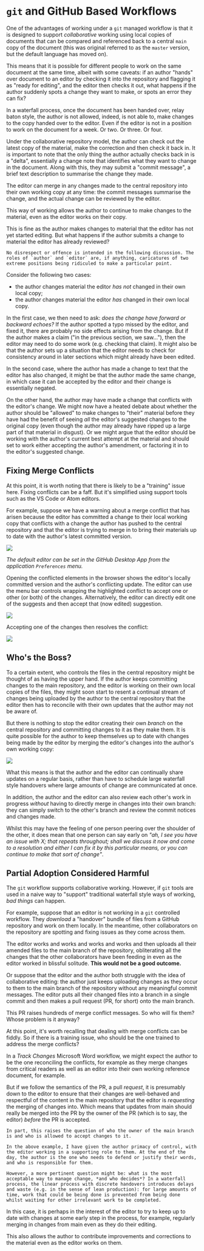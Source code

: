 # `git` and GitHub Based Workflows

One of the advantages of working under a `git` managed workflow is that it is designed to support *collaborative* working using local copies of documents that can be compared and referenced back to a central `main` copy of the document (this was original referred to as the `master` version, but the default language has moved on).

This means that it is possible for different people to work on the same document at the same time, albeit with some caveats: if an author "hands" over document to an editor by checking it into the repository and flagging it as "ready for editing", and the editor then checks it out, what happens if the author suddenly spots a change they want to make, or spots an error they can fix?

In a waterfall process, once the document has been handed over, relay baton style, the author is not allowed, indeed, is not able to, make changes to the copy handed over to the editor. Even if the editor is not in a position to work on the document for a week. Or two. Or three. Or four.

Under the collaborative repository model, the author can check out the latest copy of the material, make the correction and then check it back in. It is important to note that the only thing the author actually checks back in is a "delta", essentially a change note that identifies what they want to change in the document. Along with this, they may submit a "commit message", a brief text description to summarise the change they made.

The editor can merge in any changes made to the central repository into their own working copy at any time: the commit messages summarise the change, and the actual change can be reviewed by the editor.

This way of working allows the author to continue to make changes to the material, even as the editor works on their copy.

This is fine as the author makes changes to material that the editor has not yet started editing. But what happens if the author submits a change to material the editor has already reviewed?

```{note}
No disrespect or offence is intended in the following discussion. The roles of `author` and `editor` are, if anything, caricatures of two extreme positions being ridiculed to make a particular point.
```

Consider the following two cases:

- the author changes material the editor *has not* changed in their own local copy;
- the author changes material the editor *has* changed in their own local copy.

In the first case, we then need to ask: *does the change have forward or backward echoes?* If the author spotted a typo missed by the editor, and fixed it, there are probably no side effects arising from the change. But if the author makes a claim ("in the previous section, we saw..."), then the editor may need to do some work (e.g. checking that claim). It might also be that the author sets up a situation that the editor needs to check for consistency around in later sections which might already have been edited.

In the second case, where the author has made a change to text that the editor has also changed, it might be that the author made the same change, in which case it can be accepted by the editor and their change is essentially negated.

On the other hand, the author may have made a change that conflicts with the editor's change. We might now have a heated debate about whether the author should be "allowed" to make changes to "their" material before they have had the benefit of seeing *all* the editor's suggested changes to the original copy (even though the author may already have ripped up a large part of that material in disgust). Or we might argue that the editor should be working with the author's current best attempt at the material and should set to work either accepting the author's amendment, or factoring it in to the editor's suggested change.

## Fixing Merge Conflicts

At this point, it is worth noting that there is likely to be a "training" issue here. Fixing conflicts can be a faff. But it's simplified using support tools such as the VS Code or Atom editors.

For example, suppose we have a warning about a merge conflict that has arisen because the editor has committed a change to their local working copy that conflicts with a change the author has pushed to the central repository and that the editor is trying to merge in to bring their materials up to date with the author's latest committed version.

![](images/GitHub_Desktop_conflict.png)

*The default editor can be set in the GitHub Desktop App from the application `Preferences` menu.*

Opening the conflicted elements in the browser shows the editor's locally committed version and the author's conflicting update. The editor can use the menu bar controls wrapping the highlighted conflict to accept one or other (or both) of the changes. Alternatively, the editor can directly edit one of the suggests and then accept that (now edited) suggestion.

![](images/GitHub_Desktop_conflict2.png)

Accepting one of the changes then resolves the conflict:

![](images/GitHub_Desktop_conflict3.png)

## Who's the Boss?

To a certain extent, who controls the files in the central repository might be thought of as having the upper hand. If the author keeps committing changes to the main repository, and the editor is working on their own local copies of the files, they might soon start to resent a continual stream of changes being uploaded by the author to the central repository that the editor then has to reconcile with their own updates that the author may not be aware of.

But there is nothing to stop the editor creating their own *branch* on the central repository and committing changes to it as they make them. It is quite possible for the author to keep themselves up to date with changes being made by the editor by merging the editor's changes into the author's own working copy:

![](images/GitHub_Desktop_merge.png)

What this means is that the author and the editor can continually share updates on a regular basis, rather than have to schedule large waterfall style handovers where large amounts of change are communicated at once.

In addition, the author and the editor can also review each other's work in progress *without* having to directly merge in changes into their own branch: they can simply switch to the other's branch and review the commit notices and changes made.

Whilst this may have the feeling of one person peering over the shoulder of the other, it does mean that one person can say early on *"ah, I see you have an issue with X; that repeats throughout; shall we discuss it now and come to a resolution and either I can fix it by this particular means, or you can continue to make that sort of change"*.

## Partial Adoption Considered Harmful

The `git` workflow supports collaborative working. However, if `git` tools are used in a naive way to "support" traditional waterfall style ways of working, *bad things* can happen.

For example, suppose that an editor is not working in a `git` controlled workflow. They *download* a "handover" bundle of files from a GitHub repository and work on them locally. In the meantime, other collaborators on the repository are spotting and fixing issues as they come across them.

The editor works and works and works and works and then uploads all their amended files to the main branch of the repository, obliterating all the changes that the other collaborators have been feeding in even as the editor worked in blissful solitude. __This would not be a good outcome.__

Or suppose that the editor and the author both struggle with the idea of collaborative editing: the author just keeps uploading changes as they occur to them to the main branch of the repository without any meaningful commit messages. The editor puts all their changed files into a branch in a single commit and then makes a pull request (PR, for short) onto the main branch.

This PR raises hundreds of merge conflict messages. So who will fix them? Whose problem is it anyway?

At this point, it's worth recalling that dealing with merge conflicts can be fiddly. So if there is a training issue, who should be the one trained to address the merge conflicts?

In a *Track Changes* Microsoft Word workflow, we might expect the author to be the one reconciling the conflicts, for example as they merge changes from critical readers as well as an editor into their own working reference document, for example.

But if we follow the semantics of the PR, a pull *request*, it is presumably down to the editor to ensure that their changes are well-behaved and respectful of the content in the main repository that the editor is *requesting* the merging of changes into. Which means that updates from main should really be merged into the PR by the owner of the PR (which is to say, the editor) *before* the PR is accepted.

```{note}
In part, this raises the question of who the owner of the main branch is and who is allowed to accept changes to it.

In the above example, I have given the author primacy of control, with the editor working in a supporting role to them. At the end of the day, the author is the one who needs to defend or justify their words, and who is responsible for them.

However, a more pertinent question might be: what is the most acceptable way to manage change, *and who decides*? In a waterfall process, the linear process with discrete handovers introduces delays and waste (e.g. in the sense of lean production): for large amounts of time, work that could be being done is prevented from being done whilst waiting for other irrelevant work to be completed.
```

In this case, it is perhaps in the interest of the editor to try to keep up to date with changes at some early step in the process, for example, regularly merging in changes from main even as they do their editing.

This also allows the author to contribute improvements and corrections to the material even as the editor works on them.
